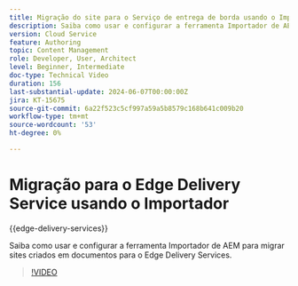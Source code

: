 ```yaml
---
title: Migração do site para o Serviço de entrega de borda usando o Importador
description: Saiba como usar e configurar a ferramenta Importador de AEM para migrar sites para o Edge Delivery Services.
version: Cloud Service
feature: Authoring
topic: Content Management
role: Developer, User, Architect
level: Beginner, Intermediate
doc-type: Technical Video
duration: 156
last-substantial-update: 2024-06-07T00:00:00Z
jira: KT-15675
source-git-commit: 6a22f523c5cf997a59a5b8579c168b641c009b20
workflow-type: tm+mt
source-wordcount: '53'
ht-degree: 0%

---
```



# Migração para o Edge Delivery Service usando o Importador

{{edge-delivery-services}}

Saiba como usar e configurar a ferramenta Importador de AEM para migrar sites criados em documentos para o Edge Delivery Services.

>[!VIDEO](https://video.tv.adobe.com/v/3429595/?learn=on)
